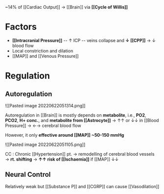 ~14% of [[Cardiac Output]] → [[Brain]] via **[[Cycle of Willis]]**

# Factors
- **[[Intracranial Pressure]]** -- ↑ ICP -- veins collapse and **↓ [[CPP]]** → ↓ blood flow
- Local constriction and dilation
- [[MAP]] and [[Venous Pressure]]

# Regulation
## Autoregulation

![[Pasted image 20220622051314.png]]

Autoregulation in [[Brain]] is mostly depends on **metabolite**, i.e., **PO2**, **PCO2**, **H+ conc.**, and **metabolite from [[Astrocyte]]** → ↑↑ or ↓↓ in [[Blood Pressure]] → ←→ cerebral blood flow

However, it only **effective around [[MAP]] ~50-150 mmHg**

![[Pasted image 20220622051105.png]]

CC : Chronic [[Hypertension]] pt. → remodelling of cerebral blood vessels → **rt. shifting** → **↑↑ risk of [[Ischaemia]]** if [[MAP]] ↓↓

## Neural Control
Relatively weak but [[Substance P]] and [[CGRP]] can cause [[Vasodilation]]